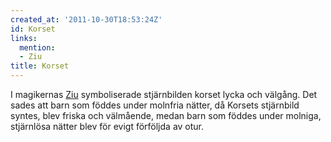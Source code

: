 ```yaml
---
created_at: '2011-10-30T18:53:24Z'
id: Korset
links:
  mention:
  - Ziu
title: Korset
---
```


I magikernas [Ziu] symboliserade stjärnbilden korset lycka och välgång. Det sades att barn som
föddes under molnfria nätter, då Korsets stjärnbild syntes, blev friska och välmående, medan barn
som föddes under molniga, stjärnlösa nätter blev för evigt förföljda av otur.

  [Ziu]: Ziu